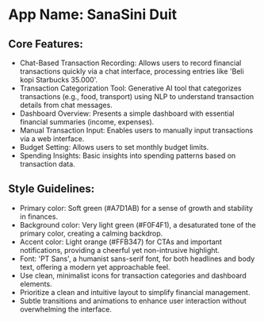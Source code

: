 # **App Name**: SanaSini Duit

## Core Features:

- Chat-Based Transaction Recording: Allows users to record financial transactions quickly via a chat interface, processing entries like 'Beli kopi Starbucks 35.000'.
- Transaction Categorization Tool: Generative AI tool that categorizes transactions (e.g., food, transport) using NLP to understand transaction details from chat messages.
- Dashboard Overview: Presents a simple dashboard with essential financial summaries (income, expenses).
- Manual Transaction Input: Enables users to manually input transactions via a web interface.
- Budget Setting: Allows users to set monthly budget limits.
- Spending Insights: Basic insights into spending patterns based on transaction data.

## Style Guidelines:

- Primary color: Soft green (#A7D1AB) for a sense of growth and stability in finances.
- Background color: Very light green (#F0F4F1), a desaturated tone of the primary color, creating a calming backdrop.
- Accent color: Light orange (#FFB347) for CTAs and important notifications, providing a cheerful yet non-intrusive highlight.
- Font: 'PT Sans', a humanist sans-serif font, for both headlines and body text, offering a modern yet approachable feel.
- Use clean, minimalist icons for transaction categories and dashboard elements.
- Prioritize a clean and intuitive layout to simplify financial management.
- Subtle transitions and animations to enhance user interaction without overwhelming the interface.
